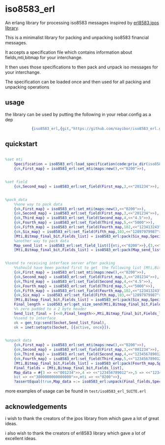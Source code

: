 iso8583_erl
=====

An erlang library for processing iso8583 messages inspired by [erl8583],[jpos library].

This is a minimalist library for  packing and unpacking iso8583 financial messages.

It accepts a specification file which contains information about fields,mti,bitmap  for your interchange.

It then uses those specifications to then pack and unpack iso messages for your interchange.

The specification can be loaded once and then used for all packing and unpacking operations


## usage ##

the library can be used by putting the following in your rebar.config as a dep
```erlang
			{iso8583_erl,{git,"https://github.com/nayibor/iso8583_erl.git",{tag,"1.0.0"}}}
```


## quickstart ##
```erlang

%set mti
	Specification = iso8583_erl:load_specification(code:priv_dir(iso8583_erl)++"/custom.cfg"),
	{ok,First_map} = iso8583_erl:set_mti(maps:new(),<<"0200">>),


%set field
	{ok,Second_map} = iso8583_erl:set_field(First_map,3,<<"201234">>),


%pack_data
	%%one way to pack data
	{ok,First_map} = iso8583_erl:set_mti(maps:new(),<<"0200">>),
	{ok,Second_map} = iso8583_erl:set_field(First_map,3,<<"201234">>),
	{ok,Third_map} = iso8583_erl:set_field(Second_map,4,<<"4.5">>),
	{ok,Fourth_map} = iso8583_erl:set_field(Third_map,5,<<"5000">>),
	{ok,Fifth_map} = iso8583_erl:set_field(Fourth_map,102,<<"123413243">>),
	{ok,Six_map} = iso8583_erl:set_field(Fifth_map,103,<<"12897979987">>),
	[Mti,Bitmap_final_bit,Fields_list] = iso8583_erl:pack(Six_map,Specification),
	%another way to pack data
	Map_send_list = iso8583_erl:set_field_list([{mti,<<"0200">>},{3,<<"201234">>},{4,<<"4.5">>},{5,<<"5000">>},{102,<<"123413243">>},{103,<<"12897979987">>}]),
	[Mti,Bitmap_final_bit,Fields_list] = iso8583_erl:pack(Map_send_list,Specification).


%%send to receiving interface server after packing 
	%%should have been packed first to get  the following list [Mti,Bitmap_final_bit,Fields_list]
	{ok,First_map} = iso8583_erl:set_mti(maps:new(),<<"0200">>),
	{ok,Second_map} = iso8583_erl:set_field(First_map,3,<<"201234">>),
	{ok,Third_map} = iso8583_erl:set_field(Second_map,4,<<"4.5">>),
	{ok,Fourth_map} = iso8583_erl:set_field(Third_map,5,<<"5000">>),
	{ok,Fifth_map} = iso8583_erl:set_field(Fourth_map,102,<<"123413243">>),
	{ok,Six_map} = iso8583_erl:set_field(Fifth_map,103,<<"12897979987">>),
	[Mti,Bitmap_final_bit,Fields_list] = iso8583_erl:pack(Six_map,Specification),
	Final_length = iso8583_erl:get_size_send(Mti,Bitmap_final_bit,Fields_list),
	%% zero padded to a 2 byte header
	Send_list_final = [<<0,Final_length>>,Mti,Bitmap_final_bit,Fields_list],
	%%send to interface
	ok = gen_tcp:send(Socket,Send_list_final),
	ok = inet:setopts(Socket, [{active, once}]).


%unpack data
	{ok,First_map} = iso8583_erl:set_mti(maps:new(),<<"0200">>),
	{ok,Second_map} = iso8583_erl:set_field(First_map,3,<<"001234">>),
	{ok,Third_map} = iso8583_erl:set_field(Second_map,4,<<"123456789012">>),
	{ok,Fourth_map} = iso8583_erl:set_field(Third_map,5,<<"123456789012">>),
	[Mti,Bitmap_final_bit,Fields_list] = iso8583_erl:pack(Fourth_map,Specification),
	Final_fields = [Mti,Bitmap_final_bit,Fields_list],
	Map_data = #{3 => <<"001234">>,4 => <<"123456789012">>,5 => <<"123456789012">>,
    bit => <<"3800000000000000">>,mti => <<"0200">>},
	?assertEqual(true,Map_data =:= iso8583_erl:unpack(Final_fields,Specification)).

```


more examples of usage can be found in  ```test/iso8583_erl_SUITE.erl```


## acknowledgements ##
i wish to thank the creators of the jpos library from which gave a lot of great ideas.

i also wish to thank the creators of erl8583 library which gave a lot of excellent ideas.

[erl8583]: https://github.com/mgwidmann/erl8583
[jpos library]: https://github.com/jpos/jPOS
